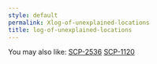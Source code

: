 ```yaml
---
style: default
permalink: Xlog-of-unexplained-locations
title: log-of-unexplained-locations
---
```

You may also like:
[SCP-2536](http://scp-wiki.net/scp-2536)
[SCP-1120](http://scp-wiki.net/scp-1120)